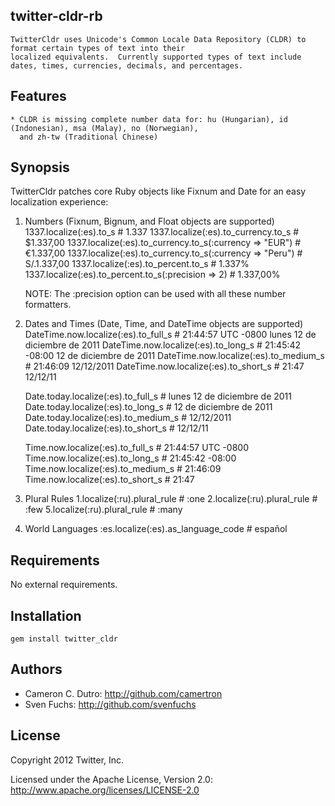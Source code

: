 ## twitter-cldr-rb

    TwitterCldr uses Unicode's Common Locale Data Repository (CLDR) to format certain types of text into their
    localized equivalents.  Currently supported types of text include dates, times, currencies, decimals, and percentages.

## Features

    * CLDR is missing complete number data for: hu (Hungarian), id (Indonesian), msa (Malay), no (Norwegian),
      and zh-tw (Traditional Chinese)

## Synopsis

  TwitterCldr patches core Ruby objects like Fixnum and Date for an easy localization experience:

  1. Numbers (Fixnum, Bignum, and Float objects are supported)
     1337.localize(:es).to_s                                    # 1.337
     1337.localize(:es).to_currency.to_s                        # $1.337,00
     1337.localize(:es).to_currency.to_s(:currency => "EUR")    # €1.337,00
     1337.localize(:es).to_currency.to_s(:currency => "Peru")   # S/.1.337,00
     1337.localize(:es).to_percent.to_s                         # 1.337%
     1337.localize(:es).to_percent.to_s(:precision => 2)        # 1.337,00%

     NOTE: The :precision option can be used with all these number formatters.

  2. Dates and Times (Date, Time, and DateTime objects are supported)
     DateTime.now.localize(:es).to_full_s                       # 21:44:57 UTC -0800 lunes 12 de diciembre de 2011
     DateTime.now.localize(:es).to_long_s                       # 21:45:42 -08:00 12 de diciembre de 2011
     DateTime.now.localize(:es).to_medium_s                     # 21:46:09 12/12/2011
     DateTime.now.localize(:es).to_short_s                      # 21:47 12/12/11

     Date.today.localize(:es).to_full_s                         # lunes 12 de diciembre de 2011
     Date.today.localize(:es).to_long_s                         # 12 de diciembre de 2011
     Date.today.localize(:es).to_medium_s                       # 12/12/2011
     Date.today.localize(:es).to_short_s                        # 12/12/11

     Time.now.localize(:es).to_full_s                           # 21:44:57 UTC -0800
     Time.now.localize(:es).to_long_s                           # 21:45:42 -08:00
     Time.now.localize(:es).to_medium_s                         # 21:46:09
     Time.now.localize(:es).to_short_s                          # 21:47

  3. Plural Rules
     1.localize(:ru).plural_rule                                # :one
     2.localize(:ru).plural_rule                                # :few
     5.localize(:ru).plural_rule                                # :many

  4. World Languages
     :es.localize(:es).as_language_code                         # español

## Requirements

No external requirements.

## Installation

`gem install twitter_cldr`

## Authors

* Cameron C. Dutro: http://github.com/camertron
* Sven Fuchs: http://github.com/svenfuchs

## License

Copyright 2012 Twitter, Inc.

Licensed under the Apache License, Version 2.0: http://www.apache.org/licenses/LICENSE-2.0
